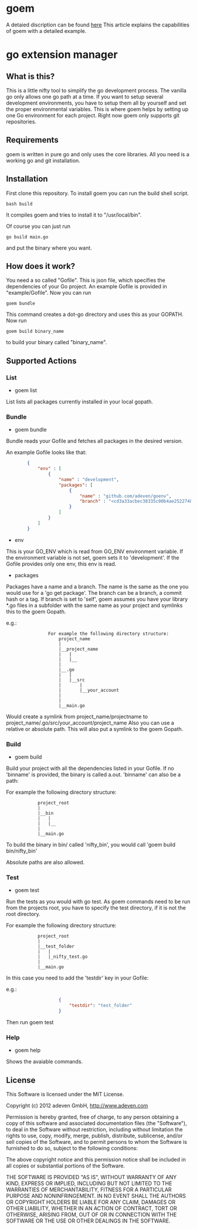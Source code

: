 goem
====

A detaied discription can be found [here](http://big-elephants.com/2013-09/goem-the-missing-go-extension-manager/)
This article explains the capabilities of goem with a detailed example.

# go extension manager

## What is this?

This is a little nifty tool to simplify the go development process.
The vanilla go only allows one go path at a time. If you want to setup
several development environments, you have to setup them all by yourself
and set the proper environmental variables.
This is where goem helps by setting up one Go environment for each project.
Right now goem only supports git repositories.

## Requirements

goem is written in pure go and only uses the core libraries.
All you need is a working go and git installation.

## Installation
First clone this repository.
To install goem you can run the build shell script.

```
bash build
```

It compiles goem and tries to install it to "/usr/local/bin".

Of course you can just run
```
go build main.go
```
and put the binary where you want.

## How does it work?

You need a so called "Gofile". This is json file, which specifies the dependencies of
your Go project. An example Gofile is provided in "example/Gofile".
Now you can run
```
goem bundle
```

This command creates a dot-go directory and uses this as your GOPATH.
Now run
```
goem build binary_name
```
to build your binary called "binary_name".

## Supported Actions

### List

* goem list

List lists all packages currently installed in your local gopath.

### Bundle

* goem bundle

Bundle reads your Gofile and fetches all packages in the desired version.

An example Gofile looks like that:

```json
        {
            "env" : [
                {
                    "name" : "development",
                    "packages": [
                        {
                            "name" : "github.com/adeven/goenv",
                            "branch" : "<cd3a33acbec38335c00b4ae252274827893d4e5b"
                        }
                    ]
                }
            ]
        }
```

* env

This is your GO_ENV which is read from GO_ENV environment variable.
If the environment variable is not set, goem sets it to 'development'.
If the Gofile provides only one env, this env is read.

* packages

Packages have a name and a branch. The name is the same as the one
you would use for a 'go get package'. The branch can be a branch,
a commit hash or a tag.
If branch is set to 'self', goem assumes you have your library *.go
files in a subfolder with the same name as your project and symlinks this
to the goem Gopath.

e.g.:

```
                For example the following directory structure:
                    project_name
                    |
                    |__project_name
                    |   |
                    |   |__
                    |
                    |__.go
                    |   |
                    |   |__src
                    |       |
                    |       |__your_account
                    |
                    |
                    |__main.go

```

Would create a symlink from project_name/projectname to
project_name/.go/src/your_account/project_name
Also you can use a relative or absolute path. This will also put a symlink to
the goem Gopath.

### Build

* goem build

Build your project with all the dependencies listed in your Gofile.
If no 'binname' is provided, the binary is called a.out.
'binname' can also be a path:

For example the following directory structure:

```
            project_root
            |
            |__bin
            |   |
            |   |__
            |
            |__main.go

```

To build the binary in bin/ called 'nifty_bin', you would call
'goem build bin/nifty_bin'

Absolute paths are also allowed.

### Test

* goem test

Run the tests as you would with go test.
As goem commands need to be run from the projects root,
you have to specify the test directory, if it is not the root directory.

For example the following directory structure:

```
            project_root
            |
            |__test_folder
            |   |
            |   |_nifty_test.go
            |
            |__main.go

```
In this case you need to add the 'testdir' key in your Gofile:

e.g.:

```json
                    {
                        "testdir": "test_folder"
                    }
```

Then run goem test

### Help

* goem help

Shows the avaiable commands.


## License

This Software is licensed under the MIT License.

Copyright (c) 2012 adeven GmbH, 
http://www.adeven.com

Permission is hereby granted, free of charge, to any person obtaining
a copy of this software and associated documentation files (the
"Software"), to deal in the Software without restriction, including
without limitation the rights to use, copy, modify, merge, publish,
distribute, sublicense, and/or sell copies of the Software, and to
permit persons to whom the Software is furnished to do so, subject to
the following conditions:

The above copyright notice and this permission notice shall be
included in all copies or substantial portions of the Software.

THE SOFTWARE IS PROVIDED "AS IS", WITHOUT WARRANTY OF ANY KIND,
EXPRESS OR IMPLIED, INCLUDING BUT NOT LIMITED TO THE WARRANTIES OF
MERCHANTABILITY, FITNESS FOR A PARTICULAR PURPOSE AND
NONINFRINGEMENT. IN NO EVENT SHALL THE AUTHORS OR COPYRIGHT HOLDERS BE
LIABLE FOR ANY CLAIM, DAMAGES OR OTHER LIABILITY, WHETHER IN AN ACTION
OF CONTRACT, TORT OR OTHERWISE, ARISING FROM, OUT OF OR IN CONNECTION
WITH THE SOFTWARE OR THE USE OR OTHER DEALINGS IN THE SOFTWARE.
